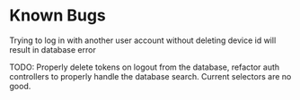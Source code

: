 # Known Bugs

Trying to log in with another user account without deleting device id will result in database error

TODO: Properly delete tokens on logout from the database, refactor auth controllers to properly handle the database search. Current selectors are no good.

